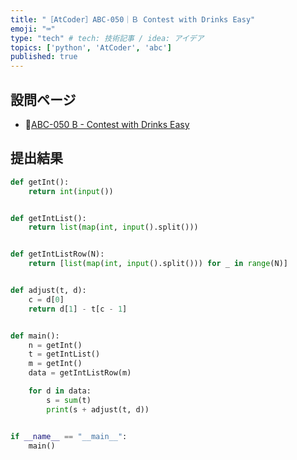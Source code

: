 ```yaml
---
title: "［AtCoder］ABC-050｜Ｂ Contest with Drinks Easy"
emoji: "⌨️"
type: "tech" # tech: 技術記事 / idea: アイデア
topics: ['python', 'AtCoder', 'abc']
published: true
---
```


## 設問ページ

- 🔗[ABC-050 B - Contest with Drinks Easy](https://atcoder.jp/contests/abc050/tasks/abc050_b)

## 提出結果

```python
def getInt():
    return int(input())


def getIntList():
    return list(map(int, input().split()))


def getIntListRow(N):
    return [list(map(int, input().split())) for _ in range(N)]


def adjust(t, d):
    c = d[0]
    return d[1] - t[c - 1]


def main():
    n = getInt()
    t = getIntList()
    m = getInt()
    data = getIntListRow(m)

    for d in data:
        s = sum(t)
        print(s + adjust(t, d))


if __name__ == "__main__":
    main()
```
